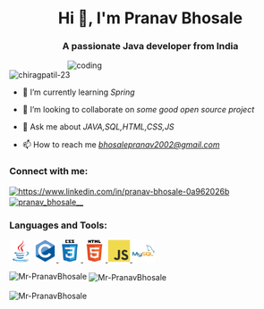 <h1 align="center">Hi 👋, I'm Pranav Bhosale</h1>
<h3 align="center">A passionate Java developer from India</h3>

<img align="right" alt="coding" width="400" src="https://miro.medium.com/v2/resize:fit:679/1*zVnWJtyGOX_kUIDm6ccCfQ.gif">

<p align="left"> <img src="https://komarev.com/ghpvc/?username=chiragpatil-23&label=Profile%20views&color=0e75b6&style=flat" alt="chiragpatil-23" /> </p>

- 🌱 I’m currently learning *Spring* 

- 👯 I’m looking to collaborate on *some good open source project*

- 💬 Ask me about *JAVA,SQL,HTML,CSS,JS*

- 📫 How to reach me *bhosalepranav2002@gmail.com*

<h3 align="left">Connect with me:</h3>
<p align="left">
<a href="https://www.linkedin.com/in/pranav-bhosale-0a962026b" target="blank"><img align="center" src="https://raw.githubusercontent.com/rahuldkjain/github-profile-readme-generator/master/src/images/icons/Social/linked-in-alt.svg" alt="https://www.linkedin.com/in/pranav-bhosale-0a962026b" height="30" width="40" /></a>
<a href="https://www.instagram.com/pranav_bhosale__?igsh=a3FzMnhkcnI0cGJy" target="blank"><img align="center" src="https://raw.githubusercontent.com/rahuldkjain/github-profile-readme-generator/master/src/images/icons/Social/instagram.svg" alt="pranav_bhosale__" height="30" width="40" /></a>
</p>

<h3 align="left">  Languages and Tools:</h3>
<p align="left"> <a href="https://www.java.com/" target="_blank" rel="noreferrer">
  <img src="https://raw.githubusercontent.com/devicons/devicon/master/icons/java/java-original.svg" alt="java" width="40" height="40"/></a> <a href="https://www.cprogramming.com/" target="_blank" rel="noreferrer"> <img src="https://raw.githubusercontent.com/devicons/devicon/master/icons/c/c-original.svg" alt="c" width="40" height="40"/> </a> </a> <a href="https://www.w3schools.com/css/" target="_blank" rel="noreferrer"> <img src="https://raw.githubusercontent.com/devicons/devicon/master/icons/css3/css3-original-wordmark.svg" alt="css3" width="40" height="40"/> </a> <a href="https://www.w3.org/html/" target="_blank" rel="noreferrer"> <img src="https://raw.githubusercontent.com/devicons/devicon/master/icons/html5/html5-original-wordmark.svg" alt="html5" width="40" height="40"/> </a> <a href="https://developer.mozilla.org/en-US/docs/Web/JavaScript" target="_blank" rel="noreferrer"> <img src="https://raw.githubusercontent.com/devicons/devicon/master/icons/javascript/javascript-original.svg" alt="javascript" width="40" height="40"/> </a> <a href="https://www.mysql.com/" target="_blank" rel="noreferrer"> <img src="https://raw.githubusercontent.com/devicons/devicon/master/icons/mysql/mysql-original-wordmark.svg" alt="mysql" width="40" height="40"/> </a> 

<p><img align="left" src="https://github-readme-stats.vercel.app/api/top-langs?username=Mr-PranavBhosale&show_icons=true&locale=en&layout=compact" alt="Mr-PranavBhosale" /></p>

<p>&nbsp;<img align="center" src="https://github-readme-stats.vercel.app/api?username=Mr-PranavBhosale&show_icons=true&locale=en" alt="Mr-PranavBhosale" /></p>

<p><img align="center" src="https://github-readme-streak-stats.herokuapp.com/?user=Mr-PranavBhosale&" alt="Mr-PranavBhosale" /></p>
